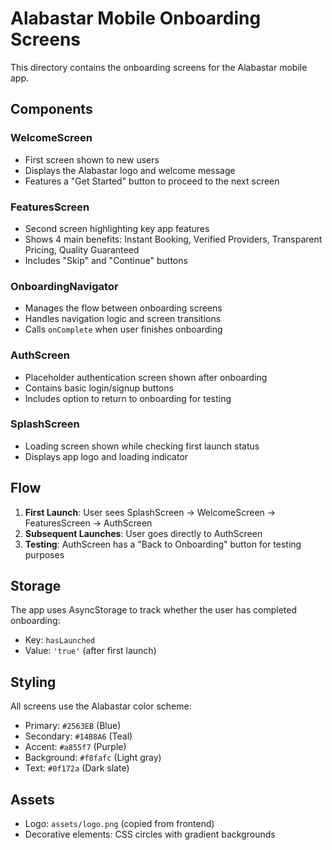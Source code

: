 # Alabastar Mobile Onboarding Screens

This directory contains the onboarding screens for the Alabastar mobile app.

## Components

### WelcomeScreen
- First screen shown to new users
- Displays the Alabastar logo and welcome message
- Features a "Get Started" button to proceed to the next screen

### FeaturesScreen
- Second screen highlighting key app features
- Shows 4 main benefits: Instant Booking, Verified Providers, Transparent Pricing, Quality Guaranteed
- Includes "Skip" and "Continue" buttons

### OnboardingNavigator
- Manages the flow between onboarding screens
- Handles navigation logic and screen transitions
- Calls `onComplete` when user finishes onboarding

### AuthScreen
- Placeholder authentication screen shown after onboarding
- Contains basic login/signup buttons
- Includes option to return to onboarding for testing

### SplashScreen
- Loading screen shown while checking first launch status
- Displays app logo and loading indicator

## Flow

1. **First Launch**: User sees SplashScreen → WelcomeScreen → FeaturesScreen → AuthScreen
2. **Subsequent Launches**: User goes directly to AuthScreen
3. **Testing**: AuthScreen has a "Back to Onboarding" button for testing purposes

## Storage

The app uses AsyncStorage to track whether the user has completed onboarding:
- Key: `hasLaunched`
- Value: `'true'` (after first launch)

## Styling

All screens use the Alabastar color scheme:
- Primary: `#2563EB` (Blue)
- Secondary: `#14B8A6` (Teal)
- Accent: `#a855f7` (Purple)
- Background: `#f8fafc` (Light gray)
- Text: `#0f172a` (Dark slate)

## Assets

- Logo: `assets/logo.png` (copied from frontend)
- Decorative elements: CSS circles with gradient backgrounds
